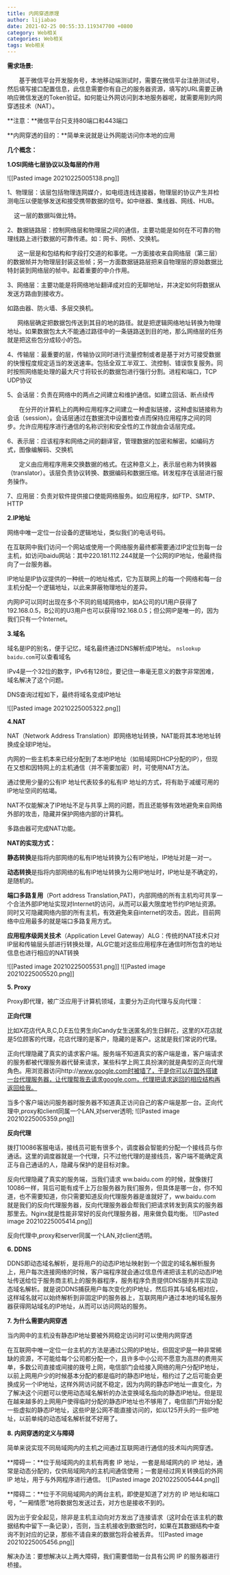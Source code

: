 ```yaml
---
title: 内网穿透原理
author: lijiabao
date: 2021-02-25 00:55:33.119347700 +0800
category: Web相关
categories: Web相关
tags: Web相关
---
```

**需求场景:**

       基于微信平台开发服务号，本地移动端测试时，需要在微信平台注册测试号，然后填写接口配置信息，此信息需要你有自己的服务器资源，填写的URL需要正确响应微信发送的Token验证。如何能让外网访问到本地服务器呢，就需要用到内网穿透技术（NAT）。

**注意：**微信平台只支持80端口和443端口

**内网穿透的目的：**简单来说就是让外网能访问你本地的应用

**几个概念：**

**1.OSI网络七层协议以及每层的作用**

![[Pasted image 20210225005138.png]]

1、物理层：该层包括物理连网媒介，如电缆连线连接器，物理层的协议产生并检测电压以便能够发送和接受携带数据的信号。如中继器、集线器、网线、HUB。

    这一层的数据叫做比特。

2、数据链路层：控制网络层和物理层之间的通信，主要功能是如何在不可靠的物理线路上进行数据的可靠传递。如：网卡、网桥、交换机。

      这一层是和包结构和字段打交道的和事佬。一方面接收来自网络层（第三层）的数据帧并为物理层封装这些帧；另一方面数据链路层把来自物理层的原始数据比特封装到网络层的帧中。起着重要的中介作用。

3、网络层：主要功能是将网络地址翻译成对应的无聊地址，并决定如何将数据从发送方路由到接收方。

如路由器、防火墙、多层交换机。

      网络层确定把数据包传送到其目的地的路径。就是把逻辑网络地址转换为物理地址。如果数据包太大不能通过路径中的一条链路送到目的地，那么网络层的任务就是把这些包分成较小的包。

4、传输层：最重要的层，传输协议同时进行流量控制或者是基于对方可接受数据的快慢程度规定适当的发送速率。包括全双工半双工、流控制、错误恢复服务。同时按照网络能处理的最大尺寸将较长的数据包进行强行分割。进程和端口，TCP UDP协议

5、会话层：负责在网络中的两点之间建立和维护通信。如建立回话、断点续传

       在分开的计算机上的两种应用程序之间建立一种虚拟链接，这种虚拟链接称为会话（session）。会话层通过在数据流中设置检查点而保持应用程序之间的同步。允许应用程序进行通信的名称识别和安全性的工作就由会话层完成。

6、表示层：应该程序和网络之间的翻译官，管理数据的加密和解密。如编码方式，图像编解码、交换机

       定义由应用程序用来交换数据的格式。在这种意义上，表示层也称为转换器（translator）。该层负责协议转换、数据编码和数据压缩。转发程序在该层进行服务操作。

7、应用层：负责对软件提供接口使能网络服务。如应用程序，如FTP、SMTP、HTTP

**2.IP地址**

网络中唯一定位一台设备的逻辑地址，类似我们的电话号码。

在互联网中我们访问一个网站或使用一个网络服务最终都需要通过IP定位到每一台主机，如访问baidu网站：其中220.181.112.244就是一个公网的IP地址，他最终指向了一台服务器。

IP地址是IP协议提供的一种统一的地址格式，它为互联网上的每一个网络和每一台主机分配一个逻辑地址，以此来屏蔽物理地址的差异。

内网IP可以同时出现在多个不同的局域网络中，如A公司的U1用户获得了192.168.0.5，B公司的U3用户也可以获得192.168.0.5；但公网IP是唯一的，因为我们只有一个Internet。

**3.域名**

域名是IP的别名，便于记忆，域名最终通过DNS解析成IP地址。
`nslookup baidu.com`可以查看域名

IPv4是一个32位的数字，IPv6有128位，要记住一串毫无意义的数字非常困难，域名解决了这个问题。

DNS查询过程如下，最终将域名变成IP地址

![[Pasted image 20210225005322.png]]

**4.NAT**

NAT（Network Address Translation）即网络地址转换，NAT能将其本地地址转换成全球IP地址。

内网的一些主机本来已经分配到了本地IP地址（如局域网DHCP分配的IP），但现在又想和因特网上的主机通信（并不需要加密）时，可使用NAT方法。

通过使用少量的公有IP 地址代表较多的私有IP 地址的方式，将有助于减缓可用的IP地址空间的枯竭。

NAT不仅能解决了lP地址不足与共享上网的问题，而且还能够有效地避免来自网络外部的攻击，隐藏并保护网络内部的计算机。

多路由器可完成NAT功能。

**NAT的实现方式：**

**静态转换**是指将内部网络的私有IP地址转换为公有IP地址，IP地址对是一对一。

**动态转换**是指将内部网络的私有IP地址转换为公用IP地址时，IP地址是不确定的，是随机的。

**端口多路复用**（Port address Translation,PAT)，内部网络的所有主机均可共享一个合法外部IP地址实现对Internet的访问，从而可以最大限度地节约IP地址资源。同时又可隐藏网络内部的所有主机，有效避免来自internet的攻击。因此，目前网络中应用最多的就是端口多路复用方式。

**应用程序级网关技术**（Application Level Gateway）ALG：传统的NAT技术只对IP层和传输层头部进行转换处理，ALG它能对这些应用程序在通信时所包含的地址信息也进行相应的NAT转换

![[Pasted image 20210225005531.png]]
![[Pasted image 20210225005520.png]]

**5\. Proxy**

Proxy即代理，被广泛应用于计算机领域，主要分为正向代理与反向代理：

 **正向代理**

比如X花店代A,B,C,D,E五位男生向Candy女生送匿名的生日鲜花，这里的X花店就是5位顾客的代理，花店代理的是客户，隐藏的是客户。这就是我们常说的代理。

正向代理隐藏了真实的请求客户端。服务端不知道真实的客户端是谁，客户端请求的服务都被代理服务器代替来请求，某些科学上网工具扮演的就是典型的正向代理角色。用浏览器访问http://www.google.com时被墙了，于是你可以在国外搭建一台代理服务器，让代理帮我去请求google.com，代理把请求返回的相应结构再返回给我。

当多个客户端访问服务器时服务器不知道真正访问自己的客户端是那一台。正向代理中,proxy和client同属一个LAN,对server透明;
![[Pasted image 20210225005359.png]]

**反向代理**

拨打10086客服电话，接线员可能有很多个，调度器会智能的分配一个接线员与你通话。这里的调度器就是一个代理，只不过他代理的是接线员，客户端不能确定真正与自己通话的人，隐藏与保护的是目标对象。

反向代理隐藏了真实的服务端，当我们请求 ww.baidu.com 的时候，就像拨打10086一样，背后可能有成千上万台服务器为我们服务，但具体是哪一台，你不知道，也不需要知道，你只需要知道反向代理服务器是谁就好了，ww.baidu.com 就是我们的反向代理服务器，反向代理服务器会帮我们把请求转发到真实的服务器那里去。Nginx就是性能非常好的反向代理服务器，用来做负载均衡。
![[Pasted image 20210225005414.png]]

反向代理中,proxy和server同属一个LAN,对client透明。

**6\. DDNS**

DDNS即动态域名解析，是将用户的动态IP地址映射到一个固定的域名解析服务上，用户每次连接网络的时候，客户端程序就会通过信息传递把该主机的动态IP地址传送给位于服务商主机上的服务器程序，服务程序负责提供DNS服务并实现动态域名解析。就是说DDNS捕获用户每次变化的IP地址，然后将其与域名相对应，这样域名就可以始终解析到非固定IP的服务器上，互联网用户通过本地的域名服务器获得网站域名的IP地址，从而可以访问网站的服务。

**7\. 为什么需要内网穿透**

当内网中的主机没有静态IP地址要被外网稳定访问时可以使用内网穿透

在互联网中唯一定位一台主机的方法是通过公网的IP地址，但固定IP是一种非常稀缺的资源，不可能给每个公司都分配一个，且许多中小公司不愿意为高昂的费用买单，多数公司直接或间接的拨号上网，电信部门会给接入网络的用户分配IP地址，以前上网用户少的时候基本分配的都是临时的静态IP地址，租约过了之后可能会更换成另一个IP地址，这样外网访问就不稳定，因为内网的静态IP地址一直变化，为了解决这个问题可以使用动态域名解析的办法变换域名指向的静态IP地址。但是现在越来越多的上网用户使得临时分配的静态IP地址也不够用了，电信部门开始分配一些虚拟的静态IP地址，这些IP是公网不能直接访问的，如以125开头的一些IP地址，以前单纯的动态域名解析就不好用了。

**8\. 内网穿透的定义与障碍**

简单来说实现不同局域网内的主机之间通过互联网进行通信的技术叫内网穿透。

**障碍一：**位于局域网内的主机有两套 IP 地址，一套是局域网内的 IP 地址，通常是动态分配的，仅供局域网内的主机间通信使用；一套是经过网关转换后的外网 IP 地址，用于与外网程序进行通信。
![[Pasted image 20210225005444.png]]

**障碍二：**位于不同局域网内的两台主机，即使是知道了对方的 IP 地址和端口号，“一厢情愿”地将数据包发送过去，对方也是接收不到的。

因为出于安全起见，除非是主机主动向对方发出了连接请求（这时会在该主机的数据结构中留下一条记录），否则，当主机接收到数据包时，如果在其数据结构中查询不到对应的记录，那些不请自来的数据包将会被丢弃。
![[Pasted image 20210225005456.png]]

解决办法：要想解决以上两大障碍，我们需要借助一台具有公网 IP 的服务器进行桥接。